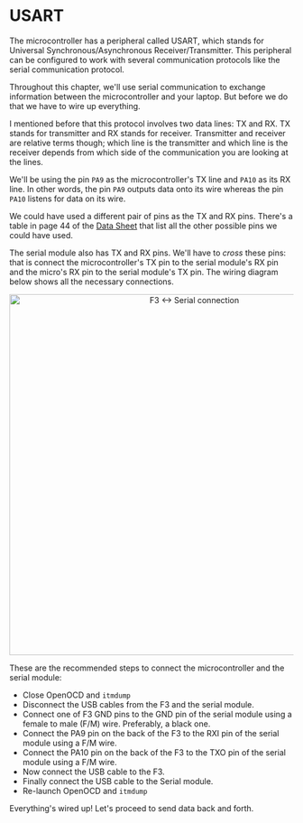 # USART

The microcontroller has a peripheral called USART, which stands for Universal
Synchronous/Asynchronous Receiver/Transmitter. This peripheral can be configured to work with
several communication protocols like the serial communication protocol.

Throughout this chapter, we'll use serial communication to exchange information between the
microcontroller and your laptop. But before we do that we have to wire up everything.

I mentioned before that this protocol involves two data lines: TX and RX. TX stands for transmitter
and RX stands for receiver. Transmitter and receiver are relative terms though; which line is the
transmitter and which line is the receiver depends from which side of the communication you are
looking at the lines.

We'll be using the pin `PA9` as the microcontroller's TX line and `PA10` as its RX line. In other
words, the pin `PA9` outputs data onto its wire whereas the pin `PA10` listens for data on its
wire.

We could have used a different pair of pins as the TX and RX pins. There's a table in page 44 of the
[Data Sheet] that list all the other possible pins we could have used.

[Data Sheet]: http://www.st.com/resource/en/datasheet/stm32f303vc.pdf

The serial module also has TX and RX pins. We'll have to *cross* these pins: that is connect the
microcontroller's TX pin to the serial module's RX pin and the micro's RX pin to the serial module's
TX pin. The wiring diagram below shows all the necessary connections.

<p align="center">
<img height=640 title="F3 <-> Serial connection" src="/assets/f3-serial.png">
</p>

These are the recommended steps to connect the microcontroller and the serial module:

- Close OpenOCD and `itmdump`
- Disconnect the USB cables from the F3 and the serial module.
- Connect one of F3 GND pins to the GND pin of the serial module using a female to male (F/M) wire.
  Preferably, a black one.
- Connect the PA9 pin on the back of the F3 to the RXI pin of the serial module using a F/M wire.
- Connect the PA10 pin on the back of the F3 to the TXO pin of the serial module using a F/M wire.
- Now connect the USB cable to the F3.
- Finally connect the USB cable to the Serial module.
- Re-launch OpenOCD and `itmdump`

Everything's wired up! Let's proceed to send data back and forth.
